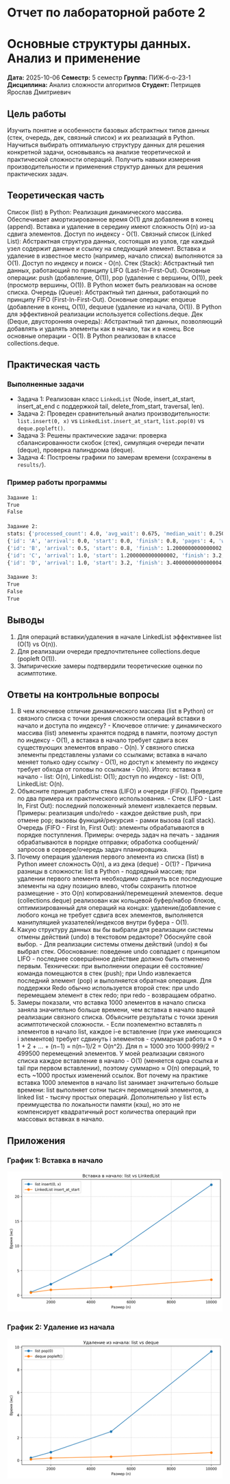 # Отчет по лабораторной работе 2
# Основные структуры данных. Анализ и применение

**Дата:** 2025-10-06
**Семестр:** 5 семестр
**Группа:** ПИЖ-б-о-23-1
**Дисциплина:** Анализ сложности алгоритмов
**Студент:** Петрищев Ярослав Дмитриевич

## Цель работы
Изучить понятие и особенности базовых абстрактных типов данных (стек, очередь, дек, связный список) и их реализаций в Python. Научиться выбирать оптимальную структуру данных для решения конкретной задачи, основываясь на анализе теоретической и практической сложности операций. Получить навыки измерения производительности и применения структур данных для решения практических задач.

## Теоретическая часть
Список (list) в Python: Реализация динамического массива. Обеспечивает амортизированное время O(1) для добавления в конец (append). Вставка и удаление в середину имеют сложность O(n) из-за сдвига элементов. Доступ по индексу - O(1).
Связный список (Linked List): Абстрактная структура данных, состоящая из узлов, где каждый узел содержит данные и ссылку на следующий элемент. Вставка и удаление в известное место (например, начало списка) выполняются за O(1). Доступ по индексу и поиск - O(n).
Стек (Stack): Абстрактный тип данных, работающий по принципу LIFO (Last-In-First-Out). Основные операции: push (добавление, O(1)), pop (удаление с вершины, O(1)), peek (просмотр вершины, O(1)). В Python может быть реализован на основе списка.
Очередь (Queue): Абстрактный тип данных, работающий по принципу FIFO (First-In-First-Out). Основные операции: enqueue (добавление в конец, O(1)), dequeue (удаление из начала, O(1)). В Python для эффективной реализации используется collections.deque.
Дек (Deque, двусторонняя очередь): Абстрактный тип данных, позволяющий добавлять и удалять элементы как в начало, так и в конец. Все основные операции - O(1). В Python реализован в классе collections.deque.

## Практическая часть

### Выполненные задачи
- Задача 1: Реализован класс `LinkedList` (Node, insert_at_start, insert_at_end с поддержкой tail, delete_from_start, traversal, len).
- Задача 2: Проведен сравнительный анализ производительности: `list.insert(0, x)` vs `LinkedList.insert_at_start`, `list.pop(0)` vs `deque.popleft()`.
- Задача 3: Решены практические задачи: проверка сбалансированности скобок (стек), симуляция очереди печати (deque), проверка палиндрома (deque).
- Задача 4: Построены графики по замерам времени (сохранены в `results/`).

### Пример работы программы
```bash
Задание 1:
True
False

Задание 2:
stats: {'processed_count': 4.0, 'avg_wait': 0.675, 'median_wait': 0.2500000000000001, 'avg_turnaround': 1.5250000000000001}
{'id': 'A', 'arrival': 0.0, 'start': 0.0, 'finish': 0.8, 'pages': 4, 'wait': 0.0, 'turnaround': 0.8}
{'id': 'B', 'arrival': 0.5, 'start': 0.8, 'finish': 1.2000000000000002, 'pages': 2, 'wait': 0.30000000000000004, 'turnaround': 0.7000000000000002}
{'id': 'C', 'arrival': 1.0, 'start': 1.2000000000000002, 'finish': 3.2, 'pages': 10, 'wait': 0.20000000000000018, 'turnaround': 2.2}
{'id': 'D', 'arrival': 1.0, 'start': 3.2, 'finish': 3.4000000000000004, 'pages': 1, 'wait': 2.2, 'turnaround': 2.4000000000000004}

Задание 3:
True
False
True
```

## Выводы
1. Для операций вставки/удаления в начале LinkedList эффективнее list (O(1) vs O(n)).
2. Для реализации очереди предпочтительнее collections.deque (popleft O(1)).
3. Эмпирические замеры подтвердили теоретические оценки по асимптотике.

## Ответы на контрольные вопросы
1. В чем ключевое отличие динамического массива (list в Python) от связного списка с точки зрения сложности операций вставки в начало и доступа по индексу? - Ключевое отличие: у динамического массива (list) элементы хранятся подряд в памяти, поэтому доступ по индексу - O(1), а вставка в начало требует сдвига всех существующих элементов вправо - O(n). У связного списка элементы представлены узлами со ссылками; вставка в начало меняет только одну ссылку - O(1), но доступ к элементу по индексу требует обхода от головы по ссылкам - O(n). Итого: вставка в начало - list: O(n), LinkedList: O(1); доступ по индексу - list: O(1), LinkedList: O(n).
2. Объясните принцип работы стека (LIFO) и очереди (FIFO). Приведите по два примера их практического использования. - Стек (LIFO - Last In, First Out): последний положенный элемент извлекается первым. Примеры: реализация undo/redo - каждое действие push, при отмене pop; вызовы функций/рекурсия - рамки вызова (call stack). Очередь (FIFO - First In, First Out): элементы обрабатываются в порядке поступления. Примеры: очередь задач на печать - задания обрабатываются в порядке отправки; обработка сообщений/запросов в сервере/очередь задач планировщика.
3. Почему операция удаления первого элемента из списка (list) в Python имеет сложность O(n), а из дека (deque) - O(1)? - Причина разницы в сложности: list в Python - подрядный массив; при удалении первого элемента необходимо сдвинуть все последующие элементы на одну позицию влево, чтобы сохранить плотное размещение - это O(n) копирований/перемещений элементов. deque (collections.deque) реализован как кольцевой буфер/набор блоков, оптимизированный для операций на концах: удаление/добавление с любого конца не требует сдвига всех элементов, выполняется манипуляцией указателей/индексов внутри буфера - O(1).
4. Какую структуру данных вы бы выбрали для реализации системы отмены действий (undo) в текстовом редакторе? Обоснуйте свой выбор. - Для реализации системы отмены действий (undo) я бы выбрал стек. Обоснование: поведение undo совпадает с принципом LIFO - последнее совершённое действие должно быть отменено первым. Технически: при выполнении операции её состояние/команда помещаются в стек (push); при Undo извлекается последний элемент (pop) и выполняется обратная операция. Для поддержки Redo обычно используется второй стек: при undo перемещаем элемент в стек redo; при redo - возвращаем обратно.
5. Замеры показали, что вставка 1000 элементов в начало списка заняла значительно больше времени, чем вставка в начало вашей реализации связного списка. Объясните результаты с точки зрения асимптотической сложности. - Если поэлементно вставлять n элементов в начало list, каждое i-е вставление (при уже имеющихся i элементов) требует сдвинуть i элементов - суммарная работа ≈ 0 + 1 + 2 + ... + (n−1) = n(n−1)/2 = O(n^2). Для n = 1000 это 1000·999/2 = 499500 перемещений элементов. У моей реализации связного списка каждое вставление в начало - O(1) (меняется одна ссылка и tail при первом вставлении), поэтому суммарно ≈ O(n) операций, то есть ~1000 простых изменений ссылок. Вот почему на практике вставка 1000 элементов в начало list занимает значительно больше времени: list выполняет сотни тысяч перемещений элементов, а linked list - тысячу простых операций. Дополнительно у list есть преимущества по локальности памяти (кэш), но это не компенсирует квадратичный рост количества операций при массовых вставках в начало.

## Приложения

### График 1: Вставка в начало
![Вставка в начало](results/insert_start_compare.png)

### График 2: Удаление из начала
![Удаление из начала](results/pop0_vs_popleft.png)
